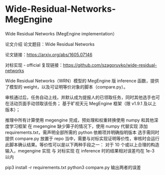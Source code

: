 # Wide-Residual-Networks-MegEngine
Wide Residual Networks (MegEngine implementation）

论文介绍
论文题目：Wide Residual Networks

论文链接：https://arxiv.org/abs/1605.07146

对标实现 - official 复现链接：https://github.com/szagoruyko/wide-residual-networks

Wide Residual Networks（WRN）模型的 MegEngine 版 inference 函数，提供了模型的 weight，以及可证明等价对象的脚本（compare.py）。

审核通过后，任务自动上线，并默认成为提报人的已领取任务，同时其他选手也可在活动页面手动领取该任务；
基于旷视天元 MegEngine 框架（限 v1.9.1 及以上版本）；


推理中所有计算使用 megengine 完成，预处理和权重转换使用 numpy 和其他深度学习框架
在 megengine 缺少算子的情况下，使用 numpy 代替实现
添加 requirements.txt，需声明全部所需的 python 依赖项并明确指明版本
选手需同时提供 compare.py 放置于 repo 当中，需要与对标实现证明等价性，审核时会运行此脚本确认结果。等价性可以是以下两种手段之一：
对于 10 个或以上合理的构造输入，megengine 实现 与 对标实现 在 inference 时的结果相对误差均在 1e-3 以内


pip3 install -r requirements.txt
python3 compare.py 输出两者的误差

